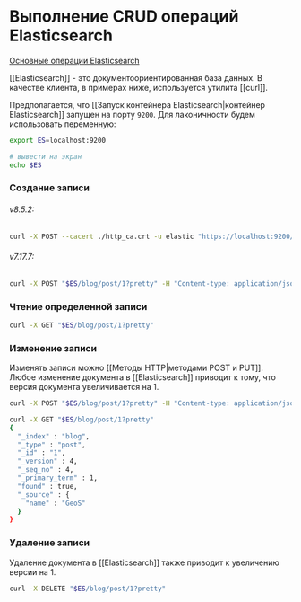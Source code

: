 # Выполнение CRUD операций Elasticsearch

[Основные операции Elasticsearch](https://habr.com/ru/post/280488/)

[[Elasticsearch]]  - это документоориентированная база данных. В качестве клиента, в примерах ниже, используется утилита  [[curl]].

Предполагается, что [[Запуск контейнера Elasticsearch|контейнер Elasticsearch]] запущен на порту `9200`. 
Для лаконичности будем использовать переменную:
```bash
export ES=localhost:9200

# вывести на экран
echo $ES
```

###  Создание записи

###### v8.5.2:

```bash
curl -X POST --cacert ./http_ca.crt -u elastic "https://localhost:9200/customer/_doc/1?pretty" -H "Content-type: application/json" -d '{"users":{"name": "GeoS"}}' 
```

###### v7.17.7:

```bash
curl -X POST "$ES/blog/post/1?pretty" -H "Content-type: application/json" -d '{"name": "GeoS", "weight": 68}'
```

### Чтение определенной записи

```bash
curl -X GET "$ES/blog/post/1?pretty"
```


### Изменение записи
Изменять записи можно [[Методы HTTP|методами POST и PUT]]. Любое изменение документа в [[Elasticsearch]] приводит к тому, что версия документа увеличивается на 1.

```bash
curl -X POST "$ES/blog/post/1?pretty" -H "Content-type: application/json" -d '{"name": "GeoS", "weight": 68}'
```

```bash
curl -X GET "$ES/blog/post/1?pretty"
{
  "_index" : "blog",
  "_type" : "post",
  "_id" : "1",
  "_version" : 4,
  "_seq_no" : 4,
  "_primary_term" : 1,
  "found" : true,
  "_source" : {
    "name" : "GeoS"
  }
}

```

### Удаление записи

Удаление документа в [[Elasticsearch]] также приводит к увеличению версии на 1.

```bash
curl -X DELETE "$ES/blog/post/1?pretty"
```